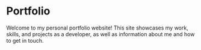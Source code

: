 # Portfolio
Welcome to my personal portfolio website! This site showcases my work, skills, and projects as a developer, as well as information about me and how to get in touch.

